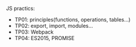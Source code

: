 JS practics:

- TP01: principles(functions, operations, tables...)
- TP02: export, import, modules...
- TP03: Webpack
- TP04: ES2015, PROMISE